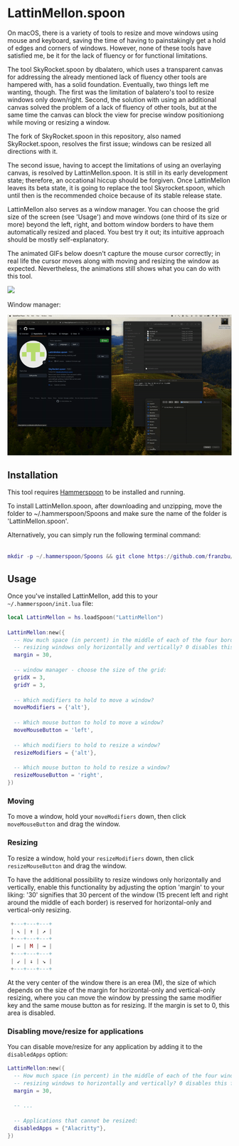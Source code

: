 # LattinMellon.spoon

On macOS, there is a variety of tools to resize and move windows using mouse and keyboard, saving the time of having to painstakingly get a hold of edges and corners of windows. However, none of these tools have satisfied me, be it for the lack of fluency or for functional limitations. 

The tool SkyRocket.spoon by dbalatero, which uses a transparent canvas for addressing the already mentioned lack of fluency other tools are hampered with, has a solid foundation. Eventually, two things left me wanting, though. The first was the limitation of balatero's tool to resize windows only down/right. Second, the solution with using an additional canvas solved the problem of a lack of fluency of other tools, but at the same time the canvas can block the view for precise window positioniong while moving or resizing a window.

The fork of SkyRocket.spoon in this repository, also named SkyRocket.spoon, resolves the first issue; windows can be resized all directions with it. 

The second issue, having to accept the limitations of using an overlaying canvas, is resolved by LattinMellon.spoon. It is still in its early development state; therefore, an occational hiccup should be forgiven. Once LattinMellon leaves its beta state, it is going to replace the tool Skyrocket.spoon, which until then is the recommended choice because of its stable release state.

LattinMellon also serves as a window manager. You can choose the grid size of the screen (see 'Usage') and move windows (one third of its size or more) beyond the left, right, and bottom window borders to have them automatically resized and placed. You best try it out; its intuitive approach should be mostly self-explanatory.

The animated GIFs below doesn't capture the mouse cursor correctly; in real life the cursor moves along with moving and resizing the window as expected. Nevertheless, the animations still shows what you can do with this tool.


<img src="https://github.com/franzbu/LattinMellon.spoon/blob/main/doc/LattinMellon.gif" />


Window manager:

<img src="https://github.com/franzbu/LattinMellon.spoon/blob/main/doc/LattinMallon_wm.gif" />

              

## Installation

This tool requires [Hammerspoon](https://www.hammerspoon.org/) to be installed and running.

To install LattinMellon.spoon, after downloading and unzipping, move the folder to ~/.hammerspoon/Spoons and make sure the name of the folder is 'LattinMellon.spoon'. 

Alternatively, you can simply run the following terminal command:

```lua

mkdir -p ~/.hammerspoon/Spoons && git clone https://github.com/franzbu/LattinMellon.spoon.git ~/.hammerspoon/Spoons/LattinMellon.spoon

```

## Usage

Once you've installed LattinMellon, add this to your `~/.hammerspoon/init.lua` file:

```lua
local LattinMellon = hs.loadSpoon("LattinMellon")

LattinMellon:new({
  -- How much space (in percent) in the middle of each of the four borders of the windows do you want to reserve for limiting 
  -- resizing windows only horizontally and vertically? 0 disables this function, 100 disables diagonal resizing.
  margin = 30,

  -- window manager - choose the size of the grid:
  gridX = 3,
  gridY = 3,

  -- Which modifiers to hold to move a window?
  moveModifiers = {'alt'},

  -- Which mouse button to hold to move a window?
  moveMouseButton = 'left',

  -- Which modifiers to hold to resize a window?
  resizeModifiers = {'alt'},

  -- Which mouse button to hold to resize a window?
  resizeMouseButton = 'right',
})
```

### Moving

To move a window, hold your `moveModifiers` down, then click `moveMouseButton` and drag the window.

### Resizing

To resize a window, hold your `resizeModifiers` down, then click `resizeMouseButton` and drag the window.

To have the additional possibility to resize windows only horizontally and vertically, enable this functionality by adjusting the option 'margin' to your liking: '30' signifies that 30 percent of the window (15 precent left and right around the middle of each border) is reserved for horizontal-only and vertical-only resizing.


```lua
 +---+---+---+
 | ↖ | ↑ | ↗ |
 +---+---+---+
 | ← | M | → |
 +---+---+---+
 | ↙ | ↓ | ↘ |
 +---+---+---+
```


At the very center of the window there is an erea (M), the size of which depends on the size of the margin for horizontal-only and vertical-only resizing, where you can move the window by pressing the same modifier key and the same mouse button as for resizing. If the margin is set to 0, this area is disabled.

### Disabling move/resize for applications

You can disable move/resize for any application by adding it to the `disabledApps` option:

```lua
LattinMellon:new({
  -- How much space (in percent) in the middle of each of the four window-margins do you want to reserve for limiting 
  -- resizing windows to horizontally and vertically? 0 disables this function, 100 disables diagonal resizing.
  margin = 30,

  -- ...

  -- Applications that cannot be resized:
  disabledApps = {"Alacritty"},
})
```

